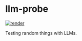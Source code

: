 # llm-probe

[![render](https://img.shields.io/badge/render-nbviewer-orange)](https://nbviewer.jupyter.org/github/alexandru-dinu/llm-probe)

Testing random things with LLMs.

